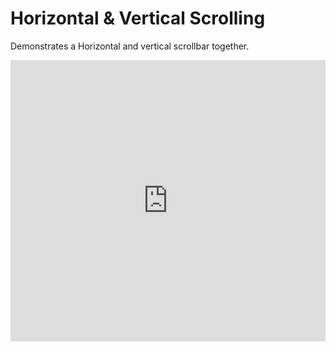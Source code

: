# Horizontal & Vertical Scrolling
Demonstrates a Horizontal and vertical scrollbar together.

<iframe width="100%" height="450" frameborder="0" src="https://embed.plnkr.co/ZbqdT6FFiBoMf5LOGP0D?show=preview&autoCloseSidebar=true"></iframe>
